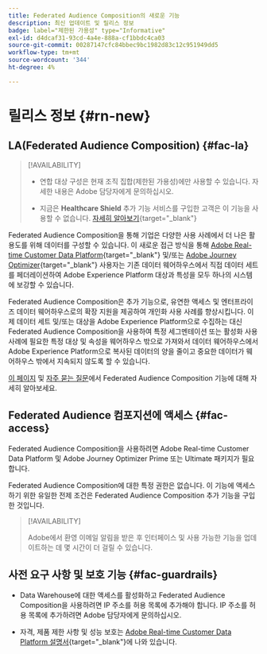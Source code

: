 ```yaml
---
title: Federated Audience Composition의 새로운 기능
description: 최신 업데이트 및 릴리스 정보
badge: label="제한된 가용성" type="Informative"
exl-id: d4dcaf31-93cd-4a4e-888a-cf1bbdc4ca03
source-git-commit: 00287147cfc84bbec9bc1982d83c12c951949dd5
workflow-type: tm+mt
source-wordcount: '344'
ht-degree: 4%

---
```


# 릴리스 정보 {#rn-new}

## LA(Federated Audience Composition) {#fac-la}

>[!AVAILABILITY]
>
>* 연합 대상 구성은 현재 조직 집합(제한된 가용성)에만 사용할 수 있습니다. 자세한 내용은 Adobe 담당자에게 문의하십시오.
>
>* 지금은 **Healthcare Shield** 추가 기능 서비스를 구입한 고객은 이 기능을 사용할 수 없습니다. [자세히 알아보기](https://experienceleague.adobe.com/en/docs/events/customer-data-management-voices-recordings/governance/healthcare-shield){target="_blank"}


Federated Audience Composition을 통해 기업은 다양한 사용 사례에서 더 나은 활용도를 위해 데이터를 구성할 수 있습니다. 이 새로운 접근 방식을 통해 [Adobe Real-time Customer Data Platform](https://experienceleague.adobe.com/en/docs/experience-platform/segmentation/home){target="_blank"} 및/또는 [Adobe Journey Optimizer](https://experienceleague.adobe.com/ko/docs/journey-optimizer/using/ajo-home){target="_blank"} 사용자는 기존 데이터 웨어하우스에서 직접 데이터 세트를 페더레이션하여 Adobe Experience Platform 대상과 특성을 모두 하나의 시스템에 보강할 수 있습니다.

Federated Audience Composition은 추가 기능으로, 유연한 액세스 및 엔터프라이즈 데이터 웨어하우스로의 확장 지원을 제공하여 개인화 사용 사례를 향상시킵니다.
이제 데이터 세트 및/또는 대상을 Adobe Experience Platform으로 수집하는 대신 Federated Audience Composition을 사용하여 특정 세그멘테이션 또는 활성화 사용 사례에 필요한 특정 대상 및 속성을 웨어하우스 밖으로 가져와서 데이터 웨어하우스에서 Adobe Experience Platform으로 복사된 데이터의 양을 줄이고 중요한 데이터가 웨어하우스 밖에서 지속되지 않도록 할 수 있습니다.

[이 페이지](get-started.md) 및 [자주 묻는 질문](get-started.md#faq)에서 Federated Audience Composition 기능에 대해 자세히 알아보세요.

## Federated Audience 컴포지션에 액세스 {#fac-access}

Federated Audience Composition을 사용하려면 Adobe Real-time Customer Data Platform 및 Adobe Journey Optimizer Prime 또는 Ultimate 패키지가 필요합니다.

Federated Audience Composition에 대한 특정 권한은 없습니다. 이 기능에 액세스하기 위한 유일한 전제 조건은 Federated Audience Composition 추가 기능을 구입한 것입니다.

>[!AVAILABILITY]
>
>Adobe에서 환영 이메일 알림을 받은 후 인터페이스 및 사용 가능한 기능을 업데이트하는 데 몇 시간이 더 걸릴 수 있습니다.
>

## 사전 요구 사항 및 보호 기능 {#fac-guardrails}

* Data Warehouse에 대한 액세스를 활성화하고 Federated Audience Composition을 사용하려면 IP 주소를 허용 목록에 추가해야 합니다. IP 주소를 허용 목록에 추가하려면 Adobe 담당자에게 문의하십시오.

* 자격, 제품 제한 사항 및 성능 보호는 [Adobe Real-time Customer Data Platform 설명서](https://experienceleague.adobe.com/en/docs/experience-platform/profile/guardrails){target="_blank"}에 나와 있습니다.
